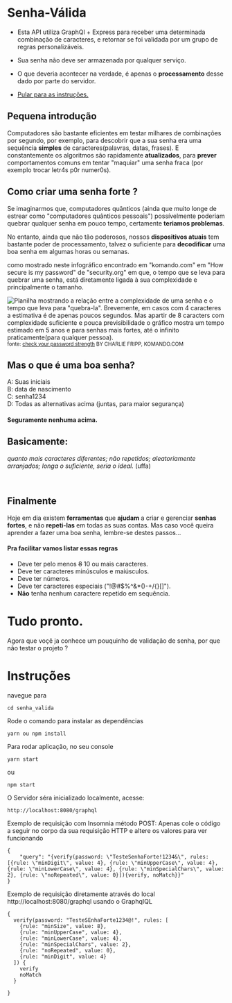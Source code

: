 # Senha-Válida
- Esta API utiliza GraphQl + Express para receber uma determinada combinação de caracteres, e retornar se foi validada por um grupo de regras   	   personalizáveis.
- Sua senha não deve ser armazenada por qualquer serviço.
- O que deveria acontecer na verdade, é apenas o <strong>processamento</strong> desse dado por parte do servidor.

- [Pular para as instruções.](#instruções)
 

## Pequena introdução

Computadores são bastante eficientes em testar milhares de combinações por segundo, por exemplo, para descobrir que a sua senha era uma sequência <strong>simples</strong> de caracteres(palavras, datas, frases). E constantemente os algoritmos são rapidamente <strong>atualizados</strong>, para <strong>prever</strong> comportamentos comuns em tentar "maquiar" uma senha fraca (por exemplo trocar letr4s p0r numer0s).

## Como criar uma senha forte ?

Se imaginarmos que, computadores quânticos (ainda que muito longe de estrear como "computadores quânticos pessoais") possívelmente poderiam quebrar qualquer senha em pouco tempo, certamente <strong>teriamos problemas</strong>.

No entanto, ainda que não tão poderosos, nossos <strong>dispositivos atuais</strong> tem bastante poder de processamento, talvez o suficiente para <strong>decodificar</strong> uma boa senha em algumas horas ou semanas. 

como mostrado neste infográfico encontrado em "komando.com" em "How secure is my password" de "security.org" em que, o tempo que se leva para quebrar uma senha, está diretamente ligada à sua complexidade e principalmente o tamanho. <br>

![Planilha mostrando a relação entre a complexidade de uma senha e o tempo que leva para "quebra-la". Brevemente, em casos com 4 caracteres a estimativa é de apenas poucos segundos. Mas apartir de 8 caracters com complexidade suficiente e pouca previsibilidade o gráfico mostra um tempo estimado em 5 anos e para senhas mais fortes, até o infinito praticamente(para qualquer pessoa).](https://b1681952.smushcdn.com/1681952/wp-content/uploads/2021/03/Passwords-chart-900x473.jpg?lossy=0&strip=1&webp=1 "")<br>
<small>fonte: <a href="https://www.komando.com/security-privacy/check-your-password-strength/783192/">check your password strength</a> BY CHARLIE FRIPP, KOMANDO.COM</small>

## Mas o que é uma boa senha? 

A: Suas iniciais <br>
B: data de nascimento <br>
C: senha1234 <br>
D: Todas as alternativas acima (juntas, para maior segurança) <br>
<h4>Seguramente nenhuma acima.</h4>

## Basicamente: 
<em>quanto mais caracteres diferentes; não repetidos; aleatoriamente arranjados; longa o suficiente, seria o ideal.</em> (uffa)

<br>

## Finalmente
Hoje em dia existem <strong>ferramentas</strong> que <strong>ajudam</strong> a criar e gerenciar <strong>senhas fortes</strong>, e não <strong>repeti-las</strong> em todas as suas contas.
Mas caso você queira aprender a fazer uma boa senha, lembre-se destes passos...

<h4> Pra facilitar vamos listar essas regras </h4>

- Deve ter pelo menos ~~8~~ 10 ou mais caracteres.
- Deve ter caracteres minúsculos e maiúsculos.
- Deve ter números. 
- Deve ter caracteres especiais ("!@#$%^&*()-+\/{}[]").
- <strong>Não</strong> tenha nenhum caractere repetido em sequência.



# Tudo pronto.

Agora que voçê ja conhece um pouquinho de validação de senha, por que não testar o projeto ?


# Instruções

navegue para 
```
cd senha_valida
```
Rode o comando para instalar as dependências
```
yarn ou npm install
```

Para rodar aplicação, no seu console 
```
yarn start
```
ou

```
npm start
```

O Servidor séra inicializado localmente, acesse:
```
http://localhost:8080/graphql
```

Exemplo de requisição com Insomnia método POST:
Apenas cole o código a seguir no corpo da sua requisição HTTP e altere os valores para ver funcionando
```
{
	"query": "{verify(password: \"TesteSenhaForte!1234&\", rules: [{rule: \"minDigit\", value: 4}, {rule: \"minUpperCase\", value: 4}, {rule: \"minLowerCase\", value: 4}, {rule: \"minSpecialChars\", value: 2}, {rule: \"noRepeated\", value: 0}]){verify, noMatch}}"
}
```
Exemplo de requisição diretamente através do local http://localhost:8080/graphql usando o GraphqIQL
```
{
  verify(password: "TesteSEnhaForte1234@!", rules: [
    {rule: "minSize", value: 8},
    {rule: "minUpperCase", value: 4},
    {rule: "minLowerCase", value: 4},
    {rule: "minSpecialChars", value: 2},
    {rule: "noRepeated", value: 0},
    {rule: "minDigit", value: 4}
  ]) {
    verify
    noMatch
  }
	
}

```
